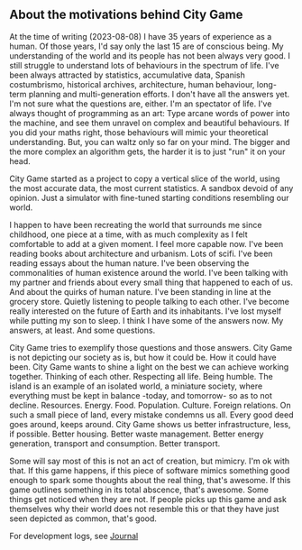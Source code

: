 ## About the motivations behind City Game
At the time of writing (2023-08-08) I have 35 years of experience as a human. Of those years, I'd say only the last 15 are of conscious being. My understanding of the world and its people has not been always very good. I still struggle to understand lots of behaviours in the spectrum of life. I've been always attracted by statistics, accumulative data, Spanish costumbrismo, historical archives, architecture, human behaviour, long-term planning and multi-generation efforts. I don't have all the answers yet. I'm not sure what the questions are, either. I'm an spectator of life. I've always thought of programming as an art: Type arcane words of power into the machine, and see them unravel on complex and beautiful behaviours. If you did your maths right, those behaviours will mimic your theoretical understanding. But, you can waltz only so far on your mind. The bigger and the more complex an algorithm gets, the harder it is to just "run" it on your head.

City Game started as a project to copy a vertical slice of the world, using the most accurate data, the most current statistics. A sandbox devoid of any opinion. Just a simulator with fine-tuned starting conditions resembling our world.

I happen to have been recreating the world that surrounds me since childhood, one piece at a time, with as much complexity as I felt comfortable to add at a given moment. I feel more capable now. I've been reading books about architecture and urbanism. Lots of scifi. I've been reading essays about the human nature. I've been observing the commonalities of human existence around the world. I've been talking with my partner and friends about every small thing that happened to each of us. And about the quirks of human nature. I've been standing in line at the grocery store. Quietly listening to people talking to each other. I've become really interested on the future of Earth and its inhabitants. I've lost myself while putting my son to sleep. I think I have some of the answers now. My answers, at least. And some questions.

City Game tries to exemplify those questions and those answers. City Game is not depicting our society as is, but how it could be. How it could have been. City Game wants to shine a light on the best we can achieve working together. Thinking of each other. Respecting all life. Being humble.
The island is an example of an isolated world, a miniature society, where everything must be kept in balance -today, and tomorrow- so as to not decline. Resources. Energy. Food. Population. Culture. Foreign relations. On such a small piece of land, every mistake condemns us all. Every good deed goes around, keeps around. City Game shows us better infrastructure, less, if possible. Better housing. Better waste management. Better energy generation, transport and consumption. Better transport.

Some will say most of this is not an act of creation, but mimicry. I'm ok with that. If this game happens, if this piece of software mimics something good enough to spark some thoughts about the real thing, that's awesome. If this game outlines something in its total abscence, that's awesome. Some things get noticed when they are not. If people picks up this game and ask themselves why their world does not resemble this or that they have just seen depicted as common, that's good.


For development logs, see [Journal](Journal.md)
